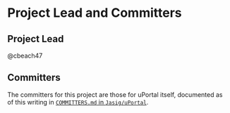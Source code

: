 # Project Lead and Committers

## Project Lead

@cbeach47

## Committers

The committers for this project are those for uPortal itself, documented
as of this writing in [`COMMITTERS.md` in `Jasig/uPortal`][uportal committers].

[uportal committers]: https://github.com/Jasig/uPortal/blob/master/docs/COMMITTERS.md
